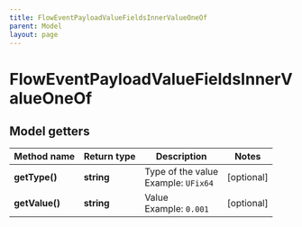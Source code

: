 ```yaml
---
title: FlowEventPayloadValueFieldsInnerValueOneOf
parent: Model
layout: page
---
```


# FlowEventPayloadValueFieldsInnerValueOneOf

## Model getters

Method name | Return type | Description | Notes
------------ | ------------- | ------------- | -------------
**getType()** | **string** | Type of the value <br>Example: `UFix64` | [optional]
**getValue()** | **string** | Value <br>Example: `0.001` | [optional]

